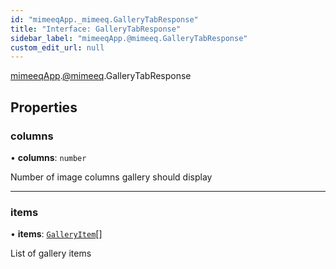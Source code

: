 ```yaml
---
id: "mimeeqApp._mimeeq.GalleryTabResponse"
title: "Interface: GalleryTabResponse"
sidebar_label: "mimeeqApp.@mimeeq.GalleryTabResponse"
custom_edit_url: null
---
```


[mimeeqApp](../modules/mimeeqApp.md).[@mimeeq](../namespaces/mimeeqApp._mimeeq.md).GalleryTabResponse

## Properties

### columns

• **columns**: `number`

Number of image columns gallery should display

___

### items

• **items**: [`GalleryItem`](mimeeqApp._mimeeq.GalleryItem.md)[]

List of gallery items
